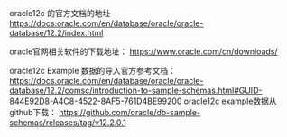 oracle12c 的官方文档的地址
https://docs.oracle.com/en/database/oracle/oracle-database/12.2/index.html


oracle官网相关软件的下载地址：
https://www.oracle.com/cn/downloads/


oracle12c Example 数据的导入官方参考文档：
https://docs.oracle.com/en/database/oracle/oracle-database/12.2/comsc/introduction-to-sample-schemas.html#GUID-844E92D8-A4C8-4522-8AF5-761D4BE99200
oracle12c example数据从github下载： 
https://github.com/oracle/db-sample-schemas/releases/tag/v12.2.0.1